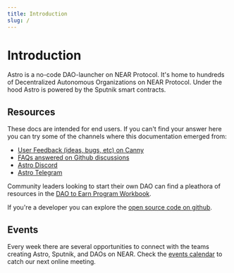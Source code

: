 ```yaml
---
title: Introduction
slug: /
---
```


# Introduction

Astro is a no-code DAO-launcher on NEAR Protocol. It's home to hundreds of Decentralized Autonomous Organizations on NEAR Protocol. Under the hood Astro is powered by the Sputnik smart contracts. 

## Resources

These docs are intended for end users. If you can't find your answer here you can try some of the channels where this documentation emerged from:

- [User Feedback (ideas, bugs, etc) on Canny](https://feedback.astrodao.com/)
- [FAQs answered on Github discussions](https://github.com/near-daos/astro-ui/discussions)
- [Astro Discord](https://discord.gg/CbyhcnNcbs)
- [Astro Telegram](https://t.me/astro_near)

Community leaders looking to start their own DAO can find a pleathora of resources in the [DAO to Earn Program Workbook](https://docs.google.com/spreadsheets/d/15ZYarxw_Mef4Ww7VQMmUgCFAZEPtbIgbpdrmS4qA3Qo/edit#gid=10825157&range=A1:K1).

If you're a developer you can explore the [open source code on github](https://github.com/near-daos).

## Events

Every week there are several opportunities to connect with the teams creating Astro, Sputnik, and DAOs on NEAR. Check the [events calendar](https://tockify.com/nearcommunity/) to catch our next online meeting.

